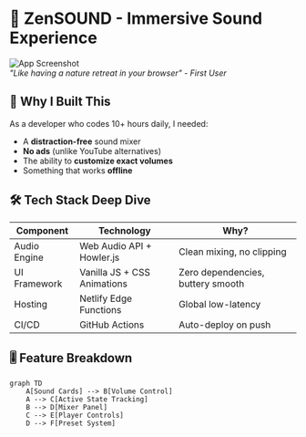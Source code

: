 # 🌌 ZenSOUND - Immersive Sound Experience

![App Screenshot](https://example.com/screenshot.jpg)  
*"Like having a nature retreat in your browser" - First User*

## 🌟 Why I Built This
As a developer who codes 10+ hours daily, I needed:
- A **distraction-free** sound mixer
- **No ads** (unlike YouTube alternatives)
- The ability to **customize exact volumes**
- Something that works **offline**

## 🛠️ Tech Stack Deep Dive
| Component        | Technology                          | Why?                              |
|------------------|-------------------------------------|-----------------------------------|
| Audio Engine     | Web Audio API + Howler.js           | Clean mixing, no clipping         |
| UI Framework     | Vanilla JS + CSS Animations         | Zero dependencies, buttery smooth |
| Hosting          | Netlify Edge Functions              | Global low-latency                |
| CI/CD            | GitHub Actions                      | Auto-deploy on push               |

## 🎚️ Feature Breakdown
```mermaid
graph TD
    A[Sound Cards] --> B[Volume Control]
    A --> C[Active State Tracking]
    B --> D[Mixer Panel]
    C --> E[Player Controls]
    D --> F[Preset System]
